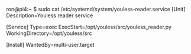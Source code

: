 ron@pi4:~ $ sudo cat /etc/systemd/system/youless-reader.service
[Unit]
Description=Youless reader service

[Service]
Type=exec
ExecStart=/opt/youless/src/youless_reader.py
WorkingDirectory=/opt/youless/src

[Install]
WantedBy=multi-user.target

